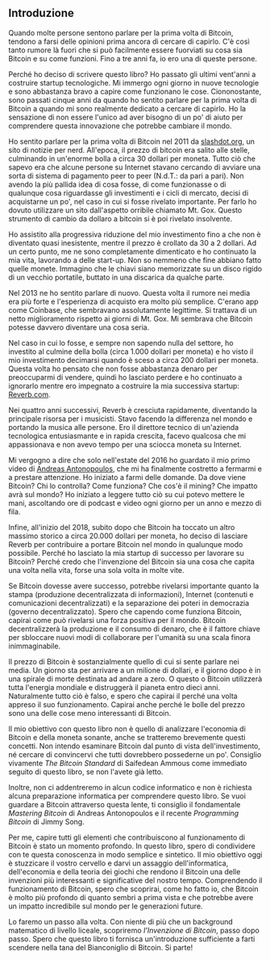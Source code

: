 ## Introduzione

Quando molte persone sentono parlare per la prima volta di Bitcoin, tendono a farsi delle opinioni prima ancora di cercare di capirlo. C'è così tanto rumore là fuori che si può facilmente essere fuorviati su cosa sia Bitcoin e su come funzioni. Fino a tre anni fa, io ero una di queste persone.

Perché ho deciso di scrivere questo libro? Ho passato gli ultimi vent'anni a costruire startup tecnologiche. Mi immergo ogni giorno in nuove tecnologie e sono abbastanza bravo a capire come funzionano le cose. Ciononostante, sono passati cinque anni da quando ho sentito parlare per la prima volta di Bitcoin a quando mi sono realmente dedicato a cercare di capirlo. Ho la sensazione di non essere l'unico ad aver bisogno di un po' di aiuto per comprendere questa innovazione che potrebbe cambiare il mondo.

Ho sentito parlare per la prima volta di Bitcoin nel 2011 da [slashdot.org](http://slashdot.org), un sito di notizie per nerd. All'epoca, il prezzo di bitcoin era salito alle stelle, culminando in un'enorme bolla a circa 30 dollari per moneta. Tutto ciò che sapevo era che alcune persone su Internet stavano cercando di avviare una sorta di sistema di pagamento peer to peer (N.d.T.: da pari a pari). Non avendo la più pallida idea di cosa fosse, di come funzionasse o di qualunque cosa riguardasse gli investimenti e i cicli di mercato, decisi di acquistarne un po', nel caso in cui si fosse rivelato importante. Per farlo ho dovuto utilizzare un sito dall'aspetto orribile chiamato Mt. Gox. Questo strumento di cambio da dollaro a bitcoin si è poi rivelato insolvente.

Ho assistito alla progressiva riduzione del mio investimento fino a che non è diventato quasi inesistente, mentre il prezzo è crollato da 30 a 2 dollari. Ad un certo punto, me ne sono completamente dimenticato e ho continuato la mia vita, lavorando a delle start-up. Non so nemmeno che fine abbiano fatto quelle monete. Immagino che le chiavi siano memorizzate su un disco rigido di un vecchio portatile, buttato in una discarica da qualche parte.

Nel 2013 ne ho sentito parlare di nuovo. Questa volta il rumore nei media era più forte e l'esperienza di acquisto era molto più semplice. C'erano app come Coinbase, che sembravano assolutamente legittime. Si trattava di un netto miglioramento rispetto ai giorni di Mt. Gox. Mi sembrava che Bitcoin potesse davvero diventare una cosa seria.

Nel caso in cui lo fosse, e sempre non sapendo nulla del settore, ho investito al culmine della bolla (circa 1.000 dollari per moneta) e ho visto il mio investimento decimarsi quando è sceso a circa 200 dollari per moneta. Questa volta ho pensato che non fosse abbastanza denaro per preoccuparmi di vendere, quindi ho lasciato perdere e ho continuato a ignorarlo mentre ero impegnato a costruire la mia successiva startup: [Reverb.com](http://Reverb.com).

Nei quattro anni successivi, Reverb è cresciuta rapidamente, diventando la principale risorsa per i musicisti. Stavo facendo la differenza nel mondo e portando la musica alle persone. Ero il direttore tecnico di un'azienda tecnologica entusiasmante e in rapida crescita, facevo qualcosa che mi appassionava e non avevo tempo per una sciocca moneta su Internet.

Mi vergogno a dire che solo nell'estate del 2016 ho guardato il mio primo video di [Andreas Antonopoulos](https://www.youtube.com/channel/UCJWCJCWOxBYSi5DhCieLOLQ), che mi ha finalmente costretto a fermarmi e a prestare attenzione. Ho iniziato a farmi delle domande. Da dove viene Bitcoin? Chi lo controlla? Come funziona? Che cos'è il mining? Che impatto avrà sul mondo? Ho iniziato a leggere tutto ciò su cui potevo mettere le mani, ascoltando ore di podcast e video ogni giorno per un anno e mezzo di fila.

Infine, all'inizio del 2018, subito dopo che Bitcoin ha toccato un altro massimo storico a circa 20.000 dollari per moneta, ho deciso di lasciare Reverb per contribuire a portare Bitcoin nel mondo in qualunque modo possibile. Perché ho lasciato la mia startup di successo per lavorare su Bitcoin? Perché credo che l'invenzione del Bitcoin sia una cosa che capita una volta nella vita, forse una sola volta in molte vite.

Se Bitcoin dovesse avere successo, potrebbe rivelarsi importante quanto la stampa (produzione decentralizzata di informazioni), Internet (contenuti e comunicazioni decentralizzati) e la separazione dei poteri in democrazia (governo decentralizzato). Spero che capendo come funziona Bitcoin, capirai come può rivelarsi una forza positiva per il mondo. Bitcoin decentralizzerà la produzione e il consumo di denaro, che è il fattore chiave per sbloccare nuovi modi di collaborare per l'umanità su una scala finora inimmaginabile.

Il prezzo di Bitcoin è sostanzialmente quello di cui si sente parlare nei media. Un giorno sta per arrivare a un milione di dollari, e il giorno dopo è in una spirale di morte destinata ad andare a zero. O questo o Bitcoin utilizzerà tutta l'energia mondiale e distruggerà il pianeta entro dieci anni. Naturalmente tutto ciò è falso, e spero che capirai il perché una volta appreso il suo funzionamento. Capirai anche perché le bolle del prezzo sono una delle cose meno interessanti di Bitcoin.

Il mio obiettivo con questo libro non è quello di analizzare l'economia di Bitcoin e della moneta sonante, anche se tratteremo brevemente questi concetti. Non intendo esaminare Bitcoin dal punto di vista dell'investimento, né cercare di convincervi che tutti dovrebbero possederne un po'. Consiglio vivamente *The Bitcoin Standard* di Saifedean Ammous come immediato seguito di questo libro, se non l'avete già letto. 

Inoltre, non ci addentreremo in alcun codice informatico e non è richiesta alcuna preparazione informatica per comprendere questo libro. Se vuoi guardare a Bitcoin attraverso questa lente, ti consiglio il fondamentale *Mastering Bitcoin* di Andreas Antonopoulos e il recente *Programming Bitcoin* di Jimmy Song. 

Per me, capire tutti gli elementi che contribuiscono al funzionamento di Bitcoin è stato un momento profondo. In questo libro, spero di condividere con te questa conoscenza in modo semplice e sintetico. Il mio obiettivo oggi è stuzzicare il vostro cervello e darvi un assaggio dell'informatica, dell'economia e della teoria dei giochi che rendono il Bitcoin una delle invenzioni più interessanti e significative del nostro tempo. Comprendendo il funzionamento di Bitcoin, spero che scoprirai, come ho fatto io, che Bitcoin è molto più profondo di quanto sembri a prima vista e che potrebbe avere un impatto incredibile sul mondo per le generazioni future.

Lo faremo un passo alla volta. Con niente di più che un background matematico di livello liceale, scopriremo *l'Invenzione di Bitcoin*, passo dopo passo. Spero che questo libro ti fornisca un'introduzione sufficiente a farti scendere nella tana del Bianconiglio di Bitcoin. Si parte!
